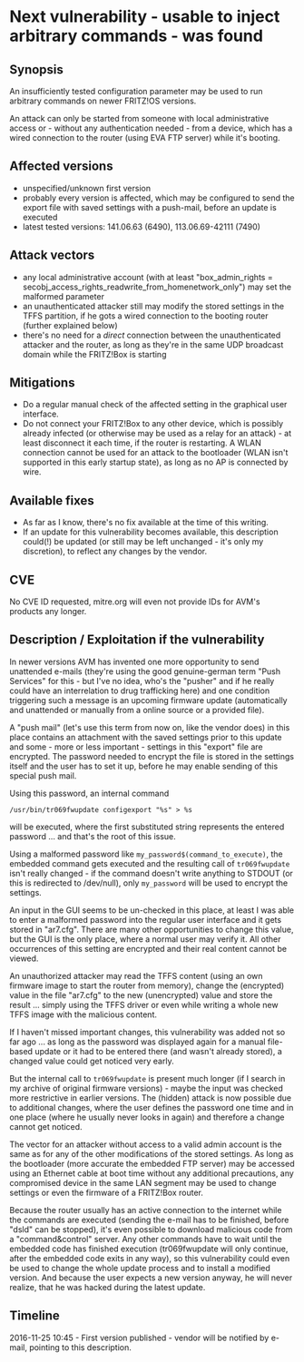 # Next vulnerability - usable to inject arbitrary commands - was found

## Synopsis

An insufficiently tested configuration parameter may be used to run arbitrary commands on newer FRITZ!OS versions. 

An attack can only be started from someone with local administrative access or - without any authentication needed - from a device, which has a wired connection to the router (using EVA FTP server) while it's booting.

## Affected versions

- unspecified/unknown first version
- probably every version is affected, which may be configured to send the export file with saved settings with a push-mail, before an update is executed
- latest tested versions: 141.06.63 (6490), 113.06.69-42111 (7490)

## Attack vectors

- any local administrative account (with at least "box_admin_rights = secobj_access_rights_readwrite_from_homenetwork_only") may set the malformed parameter
- an unauthenticated attacker still may modify the stored settings in the TFFS partition, if he gots a wired connection to the booting router (further explained below)
- there's no need for a *direct* connection between the unauthenticated attacker and the router, as long as they're in the same UDP broadcast domain while the FRITZ!Box is starting

## Mitigations

- Do a regular manual check of the affected setting in the graphical user interface.
- Do not connect your FRITZ!Box to any other device, which is possibly already infected (or otherwise may be used as a relay for an attack) - at least disconnect it each time, if the router is restarting. A WLAN connection cannot be used for an attack to the bootloader (WLAN isn't supported in this early startup state), as long as no AP is connected by wire.

## Available fixes

- As far as I know, there's no fix available at the time of this writing.
- If an update for this vulnerability becomes available, this description could(!) be updated (or still may be left unchanged - it's only my discretion), to reflect any changes by the vendor.

## CVE

No CVE ID requested, mitre.org will even not provide IDs for AVM's products any longer.

## Description / Exploitation if the vulnerability

In newer versions AVM has invented one more opportunity to send unattended e-mails (they're using the good genuine-german term "Push Services" for this - but I've no idea, who's the "pusher" and if he really could have an interrelation to drug trafficking here) and one condition triggering such a message is an upcoming firmware update (automatically and unattended or manually from a online source or a provided file).

A "push mail" (let's use this term from now on, like the vendor does) in this place contains an attachment with the saved settings prior to this update and some - more or less important - settings in this "export" file are encrypted.
The password needed to encrypt the file is stored in the settings itself and the user has to set it up, before he may enable sending of this special push mail.

Using this password, an internal command
 
 `/usr/bin/tr069fwupdate configexport "%s" > %s`
 
will be executed, where the first substituted string represents the entered password ... and that's the root of this issue.

Using a malformed password like `my_password$(command_to_execute)`, the embedded command gets executed and the resulting call of `tr069fwupdate` isn't really changed - if the command doesn't write anything to STDOUT (or this is redirected to /dev/null), only `my_password` will be used to encrypt the settings.

An input in the GUI seems to be un-checked in this place, at least I was able to enter a malformed password into the regular user interface and it gets stored in "ar7.cfg". There are many other opportunities to change this value, but the GUI is the only place, where a normal user may verify it. All other occurrences of this setting are encrypted and their real content cannot be viewed.

An unauthorized attacker may read the TFFS content (using an own firmware image to start the router from memory), change the (encrypted) value in the file "ar7.cfg" to the new (unencrypted) value and store the result ... simply using the TFFS driver or even while writing a whole new TFFS image with the malicious content.

If I haven't missed important changes, this vulnerability was added not so far ago ... as long as the password was displayed again for a manual file-based update or it had to be entered there (and wasn't already stored), a changed value could get noticed very early.

But the internal call to `tr069fwupdate` is present much longer (if I search in my archive of original firmware versions) - maybe the input was checked more restrictive in earlier versions. The (hidden) attack is now possible due to additional changes, where the user defines the password one time and in one place (where he usually never looks in again) and therefore a change cannot get noticed.

The vector for an attacker without access to a valid admin account is the same as for any of the other modifications of the stored settings. As long as the bootloader (more accurate the embedded FTP server) may be accessed using an Ethernet cable at boot time without any additional precautions, any compromised device in the same LAN segment may be used to change settings or even the firmware of a FRITZ!Box router.

Because the router usually has an active connection to the internet while the commands are executed (sending the e-mail has to be finished, before "dsld" can be stopped), it's even possible to download malicious code from a "command&control" server.  Any other commands have to wait until the embedded code has finished execution (tr069fwupdate will only continue, after the embedded code exits in any way), so this vulnerability could even be used to change the whole update process and to install a modified version. And because the user expects a new version anyway, he will never realize, that he was hacked during the latest update.

## Timeline

2016-11-25 10:45 - First version published - vendor will be notified by e-mail, pointing to this description.
